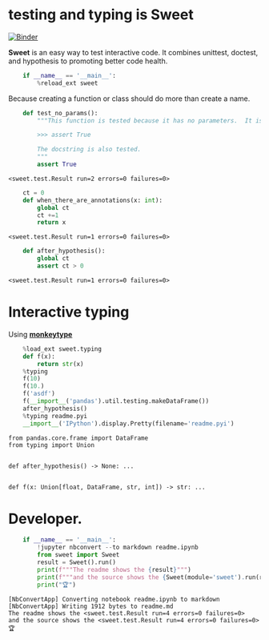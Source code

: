 
# testing and typing is __Sweet__
    
[![Binder](https://mybinder.org/badge.svg)](https://mybinder.org/v2/gh/deathbeds/sweet/master?filepath=readme.ipynb) 
   
__Sweet__ is an easy way to test interactive code. It combines unittest, doctest, and hypothesis to promoting better code health.


```python
    if __name__ == '__main__':
        %reload_ext sweet
```

Because creating a function or class should do more than create a name.


```python
    def test_no_params():
        """This function is tested because it has no parameters.  It is executed using FunctionTestCase

        >>> assert True

        The docstring is also tested.
        """
        assert True
```

    <sweet.test.Result run=2 errors=0 failures=0>



```python
    ct = 0
    def when_there_are_annotations(x: int):
        global ct
        ct +=1
        return x
```

    <sweet.test.Result run=1 errors=0 failures=0>



```python
    def after_hypothesis():
        global ct
        assert ct > 0
```

    <sweet.test.Result run=1 errors=0 failures=0>


# Interactive typing 

Using [__monkeytype__]()


```python
    %load_ext sweet.typing
    def f(x):
        return str(x)
    %typing
    f(10)
    f(10.)
    f('asdf')
    f(__import__('pandas').util.testing.makeDataFrame())
    after_hypothesis()
    %typing readme.pyi
    __import__('IPython').display.Pretty(filename='readme.pyi')
```




    from pandas.core.frame import DataFrame
    from typing import Union
    
    
    def after_hypothesis() -> None: ...
    
    
    def f(x: Union[float, DataFrame, str, int]) -> str: ...



# Developer.


```python
    if __name__ == '__main__':
        !jupyter nbconvert --to markdown readme.ipynb
        from sweet import Sweet
        result = Sweet().run()
        print(f"""The readme shows the {result}""")
        print(f"""and the source shows the {Sweet(module='sweet').run(result)}""")
        print("🏆")
```

    [NbConvertApp] Converting notebook readme.ipynb to markdown
    [NbConvertApp] Writing 1912 bytes to readme.md
    The readme shows the <sweet.test.Result run=4 errors=0 failures=0>
    and the source shows the <sweet.test.Result run=4 errors=0 failures=0>
    🏆

